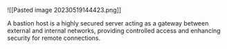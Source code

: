 ![[Pasted image 20230519144423.png]]

A bastion host is a highly secured server acting as a gateway between external and internal networks, providing controlled access and enhancing security for remote connections.
